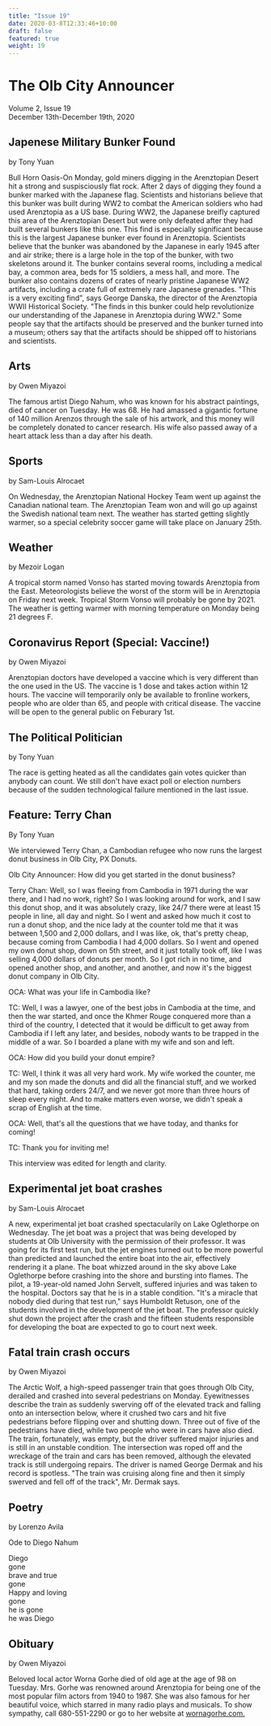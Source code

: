 ```yaml
---
title: "Issue 19"
date: 2020-03-8T12:33:46+10:00
draft: false
featured: true
weight: 19
---
```


# The Olb City Announcer
Volume 2, Issue 19    
December 13th-December 19th, 2020

## Japenese Military Bunker Found
by Tony Yuan

Bull Horn Oasis-On Monday, gold miners digging in the Arenztopian Desert hit a strong and suspisciously flat rock. After 2 days of digging they found a bunker marked with the Japanese flag. Scientists and historians believe that this bunker was built during WW2 to combat the American soldiers who had used Arenztopia as a US base. During WW2, the Japanese breifly captured this area of the Arenztopian Desert but were only defeated after they had built several bunkers like this one. This find is especially significant because this is the largest Japanese bunker ever found in Arenztopia. Scientists believe that the bunker was abandoned by the Japanese in early 1945 after and air strike; there is a large hole in the top of the bunker, with two skeletons around it. The bunker contains several rooms, including a medical bay, a common area, beds for 15 soldiers, a mess hall, and more. The bunker also contains dozens of crates of nearly pristine Japanese WW2 artifacts, including a crate full of extremely rare Japanese grenades. "This is a very exciting find", says George Danska, the director of the Arenztopia WWII Historical Society. "The finds in this bunker could help revolutionize our understanding of the Japanese in Arenztopia during WW2." Some people say that the artifacts should be preserved and the bunker turned into a museum; others say that the artifacts should be shipped off to historians and scientists.

## Arts
by Owen Miyazoi

The famous artist Diego Nahum, who was known for his abstract paintings, died of cancer on Tuesday. He was 68. He had amassed a gigantic fortune of 140 million Arenzos through the sale of his artwork, and this money will be completely donated to cancer research. His wife also passed away of a heart attack less than a day after his death.

## Sports
by Sam-Louis Alrocaet

On Wednesday, the Arenztopian National Hockey Team went up against the Canadian national team. The Arenztopian Team won and will go up against the Swedish national team next. The weather has started getting slightly warmer, so a special celebrity soccer game will take place on January 25th. 

## Weather
by Mezoir Logan 

A tropical storm named Vonso has started moving towards Arenztopia from the East. Meteorologists believe the worst of the storm will be in Arenztopia on Friday next week. Tropical Storm Vonso will probably be gone by 2021. The weather is getting warmer with morning temperature on Monday being 21 degrees F.

## Coronavirus Report (Special: Vaccine!)
by Owen Miyazoi

Arenztopian doctors have developed a vaccine which is very different than the one used in the US. The vaccine is 1 dose and takes action within 12 hours. The vaccine will temporarily only be available to fronline workers, people who are older than 65, and people with critical disease. The vaccine will be open to the general public on Feburary 1st.

## The Political Politician
by Tony Yuan

The race is getting heated as all the candidates gain votes quicker than anybody can count. We still don't have exact poll or election numbers because of the sudden technological failure mentioned in the last issue.

## Feature: Terry Chan
By Tony Yuan

We interviewed Terry Chan, a Cambodian refugee who now runs the largest donut business in Olb City, PX Donuts.

Olb City Announcer: How did you get started in the donut business?

Terry Chan: Well, so I was fleeing from Cambodia in 1971 during the war there, and I had no work, right? So I was looking around for work, and I saw this donut shop, and it was absolutely crazy, like 24/7 there were at least 15 people in line, all day and night. So I went and asked how much it cost to run a donut shop, and the nice lady at the counter told me that it was between 1,500 and 2,000 dollars, and I was like, ok, that's pretty cheap, because coming from Cambodia I had 4,000 dollars. So I went and opened my own donut shop, down on 5th street, and it just totally took off, like I was selling 4,000 dollars of donuts per month. So I got rich in no time, and opened another shop, and another, and another, and now it's the biggest donut company in Olb City.

OCA: What was your life in Cambodia like?

TC: Well, I was a lawyer, one of the best jobs in Cambodia at the time, and then the war started, and once the Khmer Rouge conquered more than a third of the country, I detected that it would be difficult to get away from Cambodia if I left any later, and besides, nobody wants to be trapped in the middle of a war. So I boarded a plane with my wife and son and left.

OCA: How did you build your donut empire?

TC: Well, I think it was all very hard work. My wife worked the counter, me and my son made the donuts and did all the financial stuff, and we worked that hard, taking orders 24/7, and we never got more than three hours of sleep every night. And to make matters even worse, we didn't speak a scrap of English at the time.

OCA: Well, that's all the questions that we have today, and thanks for coming!

TC: Thank you for inviting me!

This interview was edited for length and clarity.

## Experimental jet boat crashes
by Sam-Louis Alrocaet

A new, experimental jet boat crashed spectacularily on Lake Oglethorpe on Wednesday. The jet boat was a project that was being developed by students at Olb University with the permission of their professor. It was going for its first test run, but the jet engines turned out to be more powerful than predicted and launched the entire boat into the air, effectively rendering it a plane. The boat whizzed around in the sky above Lake Oglethorpe before crashing into the shore and bursting into flames. The pilot, a 19-year-old named John Servelt, suffered injuries and was taken to the hospital. Doctors say that he is in a stable condition. "It's a miracle that nobody died during that test run," says Humboldt Retuson, one of the students involved in the development of the jet boat. The professor quickly shut down the project after the crash and the fifteen students responsible for developing the boat are expected to go to court next week.

## Fatal train crash occurs
by Owen Miyazoi

The Arctic Wolf, a high-speed passenger train that goes through Olb City, derailed and crashed into several pedestrians on Monday. Eyewitnesses describe the train as suddenly swerving off of the elevated track and falling onto an intersection below, where it crushed two cars and hit five pedestrians before flipping over and shutting down. Three out of five of the pedestrians have died, while two people who were in cars have also died. The train, fortunately, was empty, but the driver suffered major injuries and is still in an unstable condition. The intersection was roped off and the wreckage of the train and cars has been removed, although the elevated track is still undergoing repairs. The driver is named George Dermak and his record is spotless. "The train was cruising along fine and then it simply swerved and fell off of the track", Mr. Dermak says.

## Poetry 
by Lorenzo Avila 

Ode to Diego Nahum

Diego     
gone    
brave and true    
gone    
Happy and loving    
gone    
he is gone    
he was Diego   

## Obituary
by Owen Miyazoi

Beloved local actor Worna Gorhe died of old age at the age of 98 on Tuesday. Mrs. Gorhe was renowned around Arenztopia for being one of the most popular film actors from 1940 to 1987. She was also famous for her beautiful voice, which starred in many radio plays and musicals. To show sympathy, call 680-551-2290 or go to her website at [wornagorhe.com.](wornagorhe.com)
